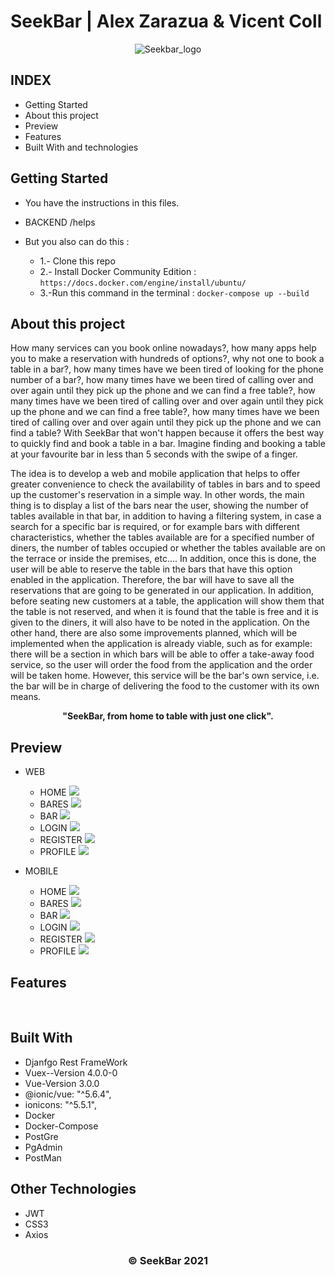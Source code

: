 # SeekBar | Alex Zarazua & Vicent Coll

<p align="center">

  <a>
    <img src="frontend/src/assets/img/LOGOTIPO NEGRO.png" alt="Seekbar_logo">
  </a>

</p>


## INDEX

* Getting Started
* About this project
* Preview 
* Features
* Built With and technologies

## Getting Started 

* You have the instructions in this files.

* BACKEND /helps 
* But you also can do this : 
     * 1.- Clone this repo
     * 2.- Install Docker Community Edition :  ` https://docs.docker.com/engine/install/ubuntu/ `
     * 3.-Run this command in the terminal : ` docker-compose up --build `

    
## About this project

How many services can you book online nowadays?, how many apps help you to make a reservation with hundreds of options?, why not one to book a table in a bar?, how many times have we been tired of looking for the phone number of a bar?, how many times have we been tired of calling over and over again until they pick up the phone and we can find a free table?, how many times have we been tired of calling over and over again until they pick up the phone and we can find a free table?, how many times have we been tired of calling over and over again until they pick up the phone and we can find a table?
With SeekBar that won't happen because it offers the best way to quickly find and book a table in a bar.
Imagine finding and booking a table at your favourite bar in less than 5 seconds with the swipe of a finger.

The idea is to develop a web and mobile application that helps to offer greater convenience to check the availability of tables in bars and to speed up the customer's reservation in a simple way.
In other words, the main thing is to display a list of the bars near the user, showing the number of tables available in that bar, in addition to having a filtering system, in case a search for a specific bar is required, or for example bars with different characteristics, whether the tables available are for a specified number of diners, the number of tables occupied or whether the tables available are on the terrace or inside the premises, etc....
In addition, once this is done, the user will be able to reserve the table in the bars that have this option enabled in the application. Therefore, the bar will have to save all the reservations that are going to be generated in our application. In addition, before seating new customers at a table, the application will show them that the table is not reserved, and when it is found that the table is free and it is given to the diners, it will also have to be noted in the application.
On the other hand, there are also some improvements planned, which will be implemented when the application is already viable, such as for example: there will be a section in which bars will be able to offer a take-away food service, so the user will order the food from the application and the order will be taken home. However, this service will be the bar's own service, i.e. the bar will be in charge of delivering the food to the customer with its own means.


<p align="center"><strong>"SeekBar, from home to table with just one click".</strong></p>


## Preview
  * WEB

      * HOME
        <img src="https://raw.githubusercontent.com/alexzarazuaa/SeekBar/develop/frontend/src/assets/MockUps/web/HomeOfertasDesktop.png"/>
      * BARES 
        <img src="https://raw.githubusercontent.com/alexzarazuaa/SeekBar/develop/frontend/src/assets/MockUps/web/BaresDesktop.png"/>
      * BAR
        <img src="https://raw.githubusercontent.com/alexzarazuaa/SeekBar/develop/frontend/src/assets/MockUps/web/BarDesktop.png"/>
      * LOGIN
        <img src="https://raw.githubusercontent.com/alexzarazuaa/SeekBar/develop/frontend/src/assets/MockUps/web/LoginDesktop.png"/>
      * REGISTER
        <img src="https://raw.githubusercontent.com/alexzarazuaa/SeekBar/develop/frontend/src/assets/MockUps/web/RegisterDesktop.png"/>
      * PROFILE
        <img src="https://raw.githubusercontent.com/alexzarazuaa/SeekBar/develop/frontend/src/assets/MockUps/web/ProfileDesktop.png"/>
  
  * MOBILE

      * HOME
        <img src="https://raw.githubusercontent.com/alexzarazuaa/SeekBar/develop/frontend/src/assets/MockUps/mobile/Home_Ofertas_mobile.png"/>
      * BARES 
        <img src="https://raw.githubusercontent.com/alexzarazuaa/SeekBar/develop/frontend/src/assets/MockUps/mobile/Bares_mobile.png"/>
      * BAR
        <img src="https://raw.githubusercontent.com/alexzarazuaa/SeekBar/develop/frontend/src/assets/MockUps/mobile/Bar_detail_mobile.png"/>
      * LOGIN
        <img src="https://raw.githubusercontent.com/alexzarazuaa/SeekBar/develop/frontend/src/assets/MockUps/mobile/Login__Mobile.png"/>
      * REGISTER
        <img src="https://raw.githubusercontent.com/alexzarazuaa/SeekBar/develop/frontend/src/assets/MockUps/mobile/Register_Mobile.png"/>
      * PROFILE
        <img src="https://raw.githubusercontent.com/alexzarazuaa/SeekBar/develop/frontend/src/assets/MockUps/mobile/Profile_Mobile.png"/>

## Features


<br>


## Built With

 * Djanfgo Rest FrameWork
 * Vuex--Version 4.0.0-0
 * Vue-Version 3.0.0
 * @ionic/vue: "^5.6.4",
 * ionicons: "^5.5.1",
 * Docker
 * Docker-Compose
 * PostGre
 * PgAdmin
 * PostMan

## Other Technologies

 * JWT
 * CSS3
 * Axios



  <h3 align="center"><strong>&copy; SeekBar 2021</strong></h3>

